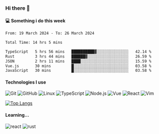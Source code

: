 ### Hi there 👋

#### 💻 Something i do this week

<!--START_SECTION:waka-->

```txt
From: 19 March 2024 - To: 26 March 2024

Total Time: 14 hrs 5 mins

TypeScript   5 hrs 56 mins   ██████████▓░░░░░░░░░░░░░░   42.14 %
Rust         3 hrs 44 mins   ██████▓░░░░░░░░░░░░░░░░░░   26.59 %
JSON         2 hrs 11 mins   ████░░░░░░░░░░░░░░░░░░░░░   15.59 %
Vue.js       30 mins         █░░░░░░░░░░░░░░░░░░░░░░░░   03.58 %
JavaScript   30 mins         █░░░░░░░░░░░░░░░░░░░░░░░░   03.58 %
```

<!--END_SECTION:waka-->


#### Technologies I use
![Git](https://img.shields.io/badge/-Git-222222?style=flat&logo=git&logoColor=F05032)
![GitHub](https://img.shields.io/badge/-GitHub-181717?style=flat&logo=github)
![Linux](https://img.shields.io/badge/-Linux-222222?style=flat&logo=linux&logoColor=FCC624)
![TypeScript](https://img.shields.io/badge/-TypeScript-000000?style=flat&logo=typescript)
![Node.js](https://img.shields.io/badge/-Node.js-222222?style=flat&logo=node.js&logoColor=339933)
![Vue](https://img.shields.io/badge/-Vue-222222?style=flat&logo=Vue.js&logoColor=4FC08D)
![React](https://img.shields.io/badge/-React-222222?style=flat&logo=React&logoColor=blue)
![Vim](https://img.shields.io/badge/-Vim-222222?style=flat&logo=Vim&logoColor=green)

[![Top Langs](https://github-readme-stats.vercel.app/api/top-langs/?username=GodlessLiu&layout=compact)](https://github.com/anuraghazra/github-readme-stats)
#### Learning...
![react](https://img.shields.io/badge/react-18-blue.svg)
![rust](https://img.shields.io/badge/rust-yellow.svg)
